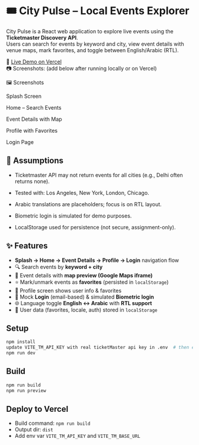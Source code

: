 # 🎟️ City Pulse – Local Events Explorer

City Pulse is a React web application to explore live events using the **Ticketmaster Discovery API**.  
Users can search for events by keyword and city, view event details with venue maps, mark favorites, and toggle between English/Arabic (RTL).  

🚀 [Live Demo on Vercel](https://your-vercel-demo-link.vercel.app)  
📷 Screenshots: (add below after running locally or on Vercel)

🖼️ Screenshots

Splash Screen

Home – Search Events

Event Details with Map

Profile with Favorites

Login Page

## 📌 Assumptions

- Ticketmaster API may not return events for all cities (e.g., Delhi often returns none).

- Tested with: Los Angeles, New York, London, Chicago.

- Arabic translations are placeholders; focus is on RTL layout.

- Biometric login is simulated for demo purposes.

- LocalStorage used for persistence (not secure, assignment-only).

## ✨ Features
- **Splash → Home → Event Details → Profile → Login** navigation flow
- 🔍 Search events by **keyword + city**
- 📅 Event details with **map preview (Google Maps iframe)**
- ⭐ Mark/unmark events as **favorites** (persisted in `localStorage`)
- 👤 Profile screen shows user info & favorites
- 🔑 Mock **Login** (email-based) & simulated **Biometric login**
- 🌐 Language toggle **English ↔ Arabic** with **RTL support**
- 💾 User data (favorites, locale, auth) stored in `localStorage`



## Setup
```bash
npm install
update VITE_TM_API_KEY with real ticketMaster api key in .env  # then edit
npm run dev
```

## Build
```bash
npm run build
npm run preview
```

## Deploy to Vercel
- Build command: `npm run build`
- Output dir: `dist`
- Add env var `VITE_TM_API_KEY` and `VITE_TM_BASE_URL`
